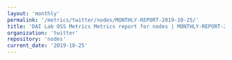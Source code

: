 ```yaml
---
layout: 'monthly'
permalink: '/metrics/twitter/nodes/MONTHLY-REPORT-2019-10-25/'
title: 'DAI Lab OSS Metrics Metrics report for nodes | MONTHLY-REPORT-2019-10-25'
organization: 'twitter'
repository: 'nodes'
current_date: '2019-10-25'
---
```

